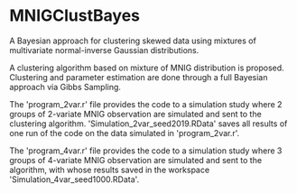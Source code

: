 # MNIGClustBayes
A Bayesian approach for clustering skewed data using mixtures of multivariate normal-inverse Gaussian distributions.

A clustering algorithm based on mixture of MNIG distribution is proposed. Clustering and parameter estimation are done through a full Bayesian approach via Gibbs Sampling.

The 'program_2var.r' file provides the code to a simulation study where 2 groups of 2-variate MNIG observation are simulated and sent to the clustering algorithm. 'Simulation_2var_seed2019.RData' saves all results of one run of the code on the data simulated in 'program_2var.r'.

The 'program_4var.r' file provides the code to a simulation study where 3 groups of 4-variate MNIG observation are simulated and sent to the algorithm, with whose results saved in the workspace 'Simulation_4var_seed1000.RData'.